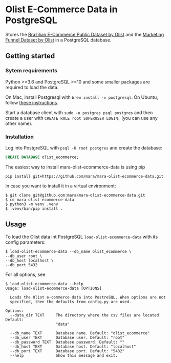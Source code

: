 # Olist E-Commerce Data in PostgreSQL

Stores the [Brazilian E-Commerce Public Dataset by Olist](https://www.kaggle.com/olistbr/brazilian-ecommerce)
and the [Marketing Funnel Dataset by Olist](https://www.kaggle.com/olistbr/marketing-funnel-olist) in a PostgreSQL database. 


## Getting started

### Sytem requirements

Python >=3.6 and PostgreSQL >=10 and some smaller packages are required to load the data. 

On Mac, install Postgresql with `brew install -v postgresql`. On Ubuntu, follow  [these instructions](https://www.postgresql.org/download/linux/ubuntu/).

Start a database client with `sudo -u postgres psql postgres` and then create a user with `CREATE ROLE root SUPERUSER LOGIN;` (you can use any other name).  

### Installation

Log into PostgreSQL with `psql -U root postgres` and create the database:

```sql
CREATE DATABASE olist_ecommerce;
```


The easiest way to install mara-olist-ecommerce-data is using pip

    pip install git+https://github.com/mara/mara-olist-ecommerce-data.git

In case you want to install it in a virtual environment:

    $ git clone git@github.com:mara/mara-olist-ecommerce-data.git
    $ cd mara-olist-ecommerce-data
    $ python3 -m venv .venv
    $ .venv/bin/pip install .

## Usage

To load the Olist data int PostgreSQL `load-olist-ecommerce-data` with its config parameters:  

    $ load-olist-ecommerce-data --db_name olist_ecommerce \
    --db_user root \
    --db_host localhost \
    --db_port 5432
    
For all options, see 

    $ load-olist-ecommerce-data --help
    Usage: load-olist-ecommerce-data [OPTIONS]
    
      Loads the Olist e-commerce data into PostreSQL. When options are not
      specified, then the defaults from config.py are used.
    
    Options:
      --data_dir TEXT     The directory where the csv files are located. Default:
                          "data"
    
      --db_name TEXT      Database name. Default: "olist_ecommerce"
      --db_user TEXT      Database user. Default: "root"
      --db_password TEXT  Database password. Default: ""
      --db_host TEXT      Database host. Default: "localhost"
      --db_port TEXT      Database port. Default: "5432"
      --help              Show this message and exit.
